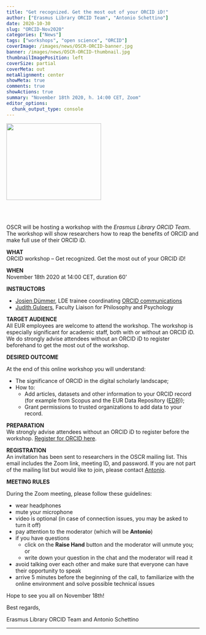 ```yaml
---
title: "Get recognized. Get the most out of your ORCID iD!"
author: ["Erasmus Library ORCID Team", "Antonio Schettino"]
date: 2020-10-30
slug: "ORCID-Nov2020"
categories: ["News"]
tags: ["workshops", "open science", "ORCID"]
coverImage: /images/news/OSCR-ORCID-banner.jpg
banner: /images/news/OSCR-ORCID-thumbnail.jpg
thumbnailImagePosition: left
coverSize: partial
coverMeta: out
metaAlignment: center
showMeta: true
comments: true
showActions: true
summary: "November 18th 2020, h. 14:00 CET, Zoom"
editor_options: 
  chunk_output_type: console
---
```

<img border="0" alt="" src="/images/news/OSCR-ORCID-banner.jpg" width="70%" height="200" align="center">

<BR></BR>

OSCR will be hosting a workshop with the *Erasmus Library ORCID Team*. The workshop will show researchers how to reap the benefits of ORCID and make full use of their ORCID iD.

**WHAT**   
ORCID workshop – Get recognized. Get the most out of your ORCID iD!

**WHEN**   
November 18th 2020 at 14:00 CET, duration 60'

**INSTRUCTORS**   

* [Josien Dümmer](https://www.linkedin.com/in/josien-dümmer/?originalSubdomain=nl), LDE trainee coordinating [ORCID communications](https://www.eur.nl/en/library/research-support/orcid)
* [Judith Gulpers](https://libguides.eur.nl/prf.php?account_id=133944), Faculty Liaison for Philosophy and Psychology

**TARGET AUDIENCE**   
All EUR employees are welcome to attend the workshop. The workshop is especially significant for academic staff, both with or without an ORCID iD. We do strongly advise attendees without an ORCID iD to register beforehand to get the most out of the workshop.

**DESIRED OUTCOME**   

At the end of this online workshop you will understand:

* The significance of ORCID in the digital scholarly landscape;
* How to:
    * Add articles, datasets and other information to your ORCID record (for example from Scopus and the EUR Data Repository ([EDR](https://datarepository.eur.nl/)));
    * Grant permissions to trusted organizations to add data to your record.

**PREPARATION**   
We strongly advise attendees without an ORCID iD to register before the workshop. [Register for ORCID here](https://orcid.org/register).

**REGISTRATION**   
An invitation has been sent to researchers in the OSCR mailing list. This email includes the Zoom link, meeting ID, and password. If you are not part of the mailing list but would like to join, please contact [Antonio](mailto:schettino@eur.nl).

**MEETING RULES**   

During the Zoom meeting, please follow these guidelines:

* wear headphones
* mute your microphone
* video is optional (in case of connection issues, you may be asked to turn it off)
* pay attention to the moderator (which will be **Antonio**)
* if you have questions
  - click on the **Raise Hand** button and the moderator will unmute you; or
  - write down your question in the chat and the moderator will read it
* avoid talking over each other and make sure that everyone can have their opportunity to speak
* arrive 5 minutes before the beginning of the call, to familiarize with the online environment and solve possible technical issues

Hope to see you all on November 18th!

Best regards,

Erasmus Library ORCID Team and Antonio Schettino

***


